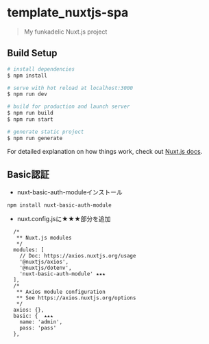 # template_nuxtjs-spa

> My funkadelic Nuxt.js project

## Build Setup

```bash
# install dependencies
$ npm install

# serve with hot reload at localhost:3000
$ npm run dev

# build for production and launch server
$ npm run build
$ npm run start

# generate static project
$ npm run generate
```

For detailed explanation on how things work, check out [Nuxt.js docs](https://nuxtjs.org).


## Basic認証
- nuxt-basic-auth-moduleインストール
```
npm install nuxt-basic-auth-module
```

- nuxt.config.jsに★★★部分を追加
```
  /*
   ** Nuxt.js modules
   */
  modules: [
    // Doc: https://axios.nuxtjs.org/usage
    '@nuxtjs/axios',
    '@nuxtjs/dotenv',
    'nuxt-basic-auth-module' ★★★
  ],
  /*
   ** Axios module configuration
   ** See https://axios.nuxtjs.org/options
   */
  axios: {},
  basic: {  ★★★
    name: 'admin',
    pass: 'pass'
  },
```